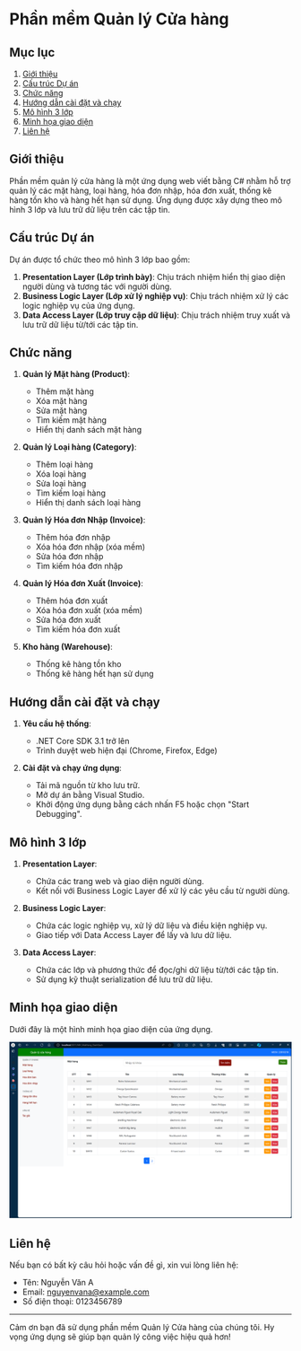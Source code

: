 # Phần mềm Quản lý Cửa hàng

## Mục lục
1. [Giới thiệu](#giới-thiệu)
2. [Cấu trúc Dự án](#cấu-trúc-dự-án)
3. [Chức năng](#chức-năng)
4. [Hướng dẫn cài đặt và chạy](#hướng-dẫn-cài-đặt-và-chạy)
5. [Mô hình 3 lớp](#mô-hình-3-lớp)
6. [Minh họa giao diện](#minh-họa-giao-diện)
7. [Liên hệ](#liên-hệ)

## Giới thiệu

Phần mềm quản lý cửa hàng là một ứng dụng web viết bằng C# nhằm hỗ trợ quản lý các mặt hàng, loại hàng, hóa đơn nhập, hóa đơn xuất, thống kê hàng tồn kho và hàng hết hạn sử dụng. Ứng dụng được xây dựng theo mô hình 3 lớp và lưu trữ dữ liệu trên các tập tin.

## Cấu trúc Dự án

Dự án được tổ chức theo mô hình 3 lớp bao gồm:
1. **Presentation Layer (Lớp trình bày)**: Chịu trách nhiệm hiển thị giao diện người dùng và tương tác với người dùng.
2. **Business Logic Layer (Lớp xử lý nghiệp vụ)**: Chịu trách nhiệm xử lý các logic nghiệp vụ của ứng dụng.
3. **Data Access Layer (Lớp truy cập dữ liệu)**: Chịu trách nhiệm truy xuất và lưu trữ dữ liệu từ/tới các tập tin.

## Chức năng

1. **Quản lý Mặt hàng (Product)**:
   - Thêm mặt hàng
   - Xóa mặt hàng
   - Sửa mặt hàng
   - Tìm kiếm mặt hàng
   - Hiển thị danh sách mặt hàng

2. **Quản lý Loại hàng (Category)**:
   - Thêm loại hàng
   - Xóa loại hàng
   - Sửa loại hàng
   - Tìm kiếm loại hàng
   - Hiển thị danh sách loại hàng

3. **Quản lý Hóa đơn Nhập (Invoice)**:
   - Thêm hóa đơn nhập
   - Xóa hóa đơn nhập (xóa mềm)
   - Sửa hóa đơn nhập
   - Tìm kiếm hóa đơn nhập

4. **Quản lý Hóa đơn Xuất (Invoice)**:
   - Thêm hóa đơn xuất
   - Xóa hóa đơn xuất (xóa mềm)
   - Sửa hóa đơn xuất
   - Tìm kiếm hóa đơn xuất

5. **Kho hàng (Warehouse)**:
   - Thống kê hàng tồn kho
   - Thống kê hàng hết hạn sử dụng

## Hướng dẫn cài đặt và chạy

1. **Yêu cầu hệ thống**:
   - .NET Core SDK 3.1 trở lên
   - Trình duyệt web hiện đại (Chrome, Firefox, Edge)

2. **Cài đặt và chạy ứng dụng**:
   - Tải mã nguồn từ kho lưu trữ.
   - Mở dự án bằng Visual Studio.
   - Khởi động ứng dụng bằng cách nhấn F5 hoặc chọn "Start Debugging".

## Mô hình 3 lớp

1. **Presentation Layer**:
   - Chứa các trang web và giao diện người dùng.
   - Kết nối với Business Logic Layer để xử lý các yêu cầu từ người dùng.

2. **Business Logic Layer**:
   - Chứa các logic nghiệp vụ, xử lý dữ liệu và điều kiện nghiệp vụ.
   - Giao tiếp với Data Access Layer để lấy và lưu dữ liệu.

3. **Data Access Layer**:
   - Chứa các lớp và phương thức để đọc/ghi dữ liệu từ/tới các tập tin.
   - Sử dụng kỹ thuật serialization để lưu trữ dữ liệu.

## Minh họa giao diện

Dưới đây là một hình minh họa giao diện của ứng dụng.

![Minh họa giao diện](screenshoot.PNG)

## Liên hệ

Nếu bạn có bất kỳ câu hỏi hoặc vấn đề gì, xin vui lòng liên hệ:
- Tên: Nguyễn Văn A
- Email: nguyenvana@example.com
- Số điện thoại: 0123456789

---

Cảm ơn bạn đã sử dụng phần mềm Quản lý Cửa hàng của chúng tôi. Hy vọng ứng dụng sẽ giúp bạn quản lý công việc hiệu quả hơn!
